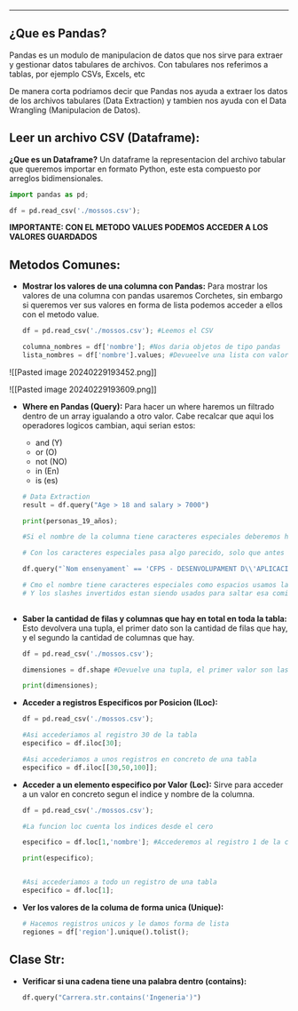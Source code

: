 
---
## ¿Que es Pandas?
Pandas es un modulo de manipulacion de datos que nos sirve para extraer y gestionar datos tabulares de archivos. Con tabulares nos referimos a tablas, por ejemplo CSVs, Excels, etc   

De manera corta podriamos decir que Pandas nos ayuda a extraer los datos de los archivos tabulares (Data Extraction) y tambien nos ayuda con el Data Wrangling (Manipulacion de Datos).

## Leer un archivo CSV (Dataframe):
**¿Que es un Dataframe?**
Un dataframe la representacion del archivo tabular que queremos importar en formato Python, este esta compuesto por arreglos bidimensionales. 

```python
import pandas as pd;

df = pd.read_csv('./mossos.csv');

```


**IMPORTANTE: CON EL METODO VALUES PODEMOS ACCEDER A LOS VALORES GUARDADOS**

## Metodos Comunes:

- **Mostrar los valores de una columna con Pandas:**
	 Para mostrar los valores de una columna con pandas usaremos Corchetes, sin embargo si queremos ver sus valores en forma de lista podemos acceder a ellos con el metodo value.
	 
	```python
	df = pd.read_csv('./mossos.csv'); #Leemos el CSV
	
	columna_nombres = df['nombre']; #Nos daria objetos de tipo pandas 
	lista_nombres = df['nombre'].values; #Devueelve una lista con valores 

	```

 
![[Pasted image 20240229193452.png]]

![[Pasted image 20240229193609.png]]

- **Where en Pandas (Query):**
	Para hacer un where haremos un filtrado dentro de un array igualando a otro valor. Cabe recalcar que aqui los operadores logicos cambian, aqui serian estos:
	 -   and   (Y)
	 -   or    (O)
	 -   not  (NO)
	 -    in  (En)  
	 -    is  (es)
	 
	 
	```python
	# Data Extraction
	result = df.query("Age > 18 and salary > 7000")
	
	print(personas_19_años);
	
	#Si el nombre de la columna tiene caracteres especiales deberemos hacer referencia a su nombre entre comillas simples volteadas ``el espacio cuenta como un caracter especial
	
	# Con los caracteres especiales pasa algo parecido, solo que antes del caracter debemos poner \\
	
	df.query("`Nom ensenyament` == 'CFPS - DESENVOLUPAMENT D\\'APLICACIONS WEB'")
	
	# Cmo el nombre tiene caracteres especiales como espacios usamos las comillas al reves ``
	# Y los slashes invertidos estan siendo usados para saltar esa comilla doble \\
	   
	```



- **Saber la cantidad de filas y columnas que hay en total en toda la tabla:**
	 Esto devolvera una tupla, el primer dato son la cantidad de filas que hay, y el segundo la cantidad de columnas que hay.
	 
	```python
	df = pd.read_csv('./mossos.csv');
	
	dimensiones = df.shape #Devuelve una tupla, el primer valor son las filas y el segundo las columnas
	
	print(dimensiones);
	
	```


- **Acceder a registros Especificos por Posicion (ILoc):**
	```python
	df = pd.read_csv('./mossos.csv');
	
	#Asi accederiamos al registro 30 de la tabla
	especifico = df.iloc[30]; 
	
	#Asi accederiamos a unos registros en concreto de una tabla
	especifico = df.iloc[[30,50,100]];
	
	```


- **Acceder a un elemento especifico por Valor (Loc):**
	 Sirve para acceder a un valor en concreto segun el indice y nombre de la columna.
	```python
	df = pd.read_csv('./mossos.csv');
	
	#La funcion loc cuenta los indices desde el cero
	
	especifico = df.loc[1,'nombre']; #Accederemos al registro 1 de la columna nombre
	
	print(especifico);
	
	
	#Asi accederiamos a todo un registro de una tabla
	especifico = df.loc[1]; 
	
	
	```


- **Ver los valores de la columa de forma unica (Unique):**
	```python
	# Hacemos registros unicos y le damos forma de lista
	regiones = df['region'].unique().tolist();
	
	```



## Clase Str:

- **Verificar si una cadena tiene una palabra dentro (contains):**
	```python
	df.query("Carrera.str.contains('Ingeneria')")
	```























